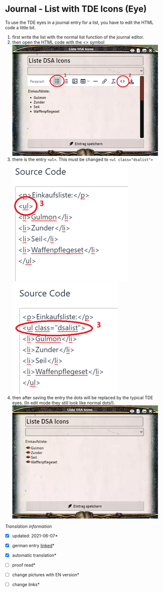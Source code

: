 # Journal - List with TDE Icons (Eye)

To use the TDE eyes in a journal entry for a list, you have to edit the HTML code a little bit.
1. first write the list with the normal list function of the journal editor.
2. then open the HTML code with the <> symbol
![Code Editor öffnen](images/en-journals-TDA-icons-list_0.png)
3. there is the entry `<ul>`. This must be changed to `<ul class="dsalist">`
![Unbearbeiteter Code](images/en-journals-TDA-icons-list_1.png)
![Bearbeiteter Code](images/en-journals-TDA-icons-list_2.png)
4. then after saving the entry the dots will be replaced by the typical TDE eyes. (In edit mode they still look like normal dots!).
![Aufzählung mit Augen](images/en-journals-TDA-icons-list_3.png)


*Translation information*  
*[x] updated: 2021-06-07*  
*[x] german entry [linked](de/de-Journal-DSA_Icons_Auge.md)*  
*[x] automatic translation*  
*[ ] proof read*  
*[ ] change pictures with EN version*
*[ ] change links*  

